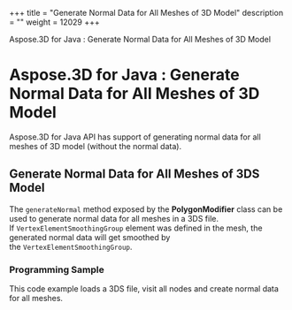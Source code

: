 +++
title = "Generate Normal Data for All Meshes of 3D Model" 
description = "" 
weight = 12029 
+++

Aspose.3D for Java : Generate Normal Data for All Meshes of 3D Model  

# Aspose.3D for Java : Generate Normal Data for All Meshes of 3D Model


Aspose.3D for Java API has support of generating normal data for all meshes of 3D model (without the normal data).

## Generate Normal Data for All Meshes of 3DS Model

The `generateNormal` method exposed by the **PolygonModifier** class can be used to generate normal data for all meshes in a 3DS file. If `VertexElementSmoothingGroup` element was defined in the mesh, the generated normal data will get smoothed by the `VertexElementSmoothingGroup`.

### Programming Sample

This code example loads a 3DS file, visit all nodes and create normal data for all meshes.

